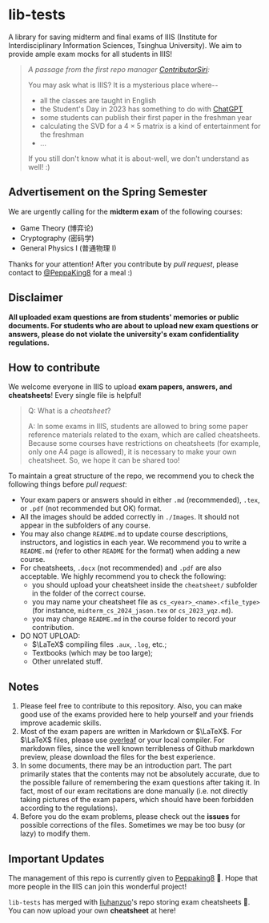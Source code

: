 # lib-tests
A library for saving midterm and final exams of IIIS (Institute for Interdisciplinary Information Sciences, Tsinghua University). We aim to provide ample exam mocks for all students in IIIS!

> _A passage from the first repo manager [ContributorSiri](https://github.com/ContributorSiri):_
> 
> You may ask what is IIIS? It is a mysterious place where--
> - all the classes are taught in English
> - the Student's Day in 2023 has something to do with [ChatGPT](chat.openai.com)
> - some students can publish their first paper in the freshman year
> - calculating the SVD for a $4\times 5$ matrix is a kind of entertainment for the freshman
> - ...
> 
> If you still don't know what it is about-well, we don't understand as well! :)

## Advertisement on the Spring Semester

We are urgently calling for the **midterm exam** of the following courses:

- Game Theory (博弈论)
- Cryptography (密码学)
- General Physics I (普通物理 I)

Thanks for your attention! After you contribute by _pull request_, please contact to [@PeppaKing8](https://github.com/PeppaKing8) for a meal :)

## Disclaimer

**All uploaded exam questions are from students' memories or public documents. For students who are about to upload new exam questions or answers, please do not violate the university's exam confidentiality regulations.**

## How to contribute

We welcome everyone in IIIS to upload **exam papers, answers, and cheatsheets**! Every single file is helpful! 

> Q: What is a _cheatsheet_?
> 
> A: In some exams in IIIS, students are allowed to bring some paper reference materials related to the exam, which are called cheatsheets. Because some courses have restrictions on cheatsheets (for example, only one A4 page is allowed), it is necessary to make your own cheatsheet. So, we hope it can be shared too!

To maintain a great structure of the repo, we recommend you to check the following things before _pull request_:

- Your exam papers or answers should in either `.md` (recommended), `.tex`, or `.pdf` (not recommended but OK) format.
- All the images should be added correctly in `./Images`. It should not appear in the subfolders of any course.
- You may also change `README.md` to update course descriptions, instructors, and logistics in each year. We recommend you to write a `README.md` (refer to other `README` for the format) when adding a new course.
- For cheatsheets, `.docx` (not recommended) and `.pdf` are also acceptable. We highly recommend you to check the following:
    - you should upload your cheatsheet inside the `cheatsheet/` subfolder in the folder of the correct course. 
    - you may name your cheatsheet file as `cs_<year>_<name>.<file_type>` (for instance, `midterm_cs_2024_jason.tex` or `cs_2023_yqz.md`).
    - you may change `README.md` in the course folder to record your contribution.
- DO NOT UPLOAD:
    - $\LaTeX$ compiling files `.aux`, `.log`, etc.;
    - Textbooks (which may be too large);
    - Other unrelated stuff.

## Notes
1. Please feel free to contribute to this repository. Also, you can make good use of the exams provided here to help yourself and your friends improve academic skills.
2. Most of the exam papers are written in Markdown or $\LaTeX$. For $\LaTeX$ files, please use [overleaf](https://www.overleaf.com) or your local compiler. For markdown files, since the well known terribleness of Github markdown preview, please download the files for the best experience.
3. In some documents, there may be an introduction part. The part primarily states that the contents may not be absolutely accurate, due to the possible failure of remembering the exam questions after taking it. In fact, most of our exam recitations are done manually (i.e. not directly taking pictures of the exam papers, which should have been forbidden according to the regulations).
4. Before you do the exam problems, please check out the **issues** for possible corrections of the files. Sometimes we may be too busy (or lazy) to modify them.

## Important Updates

The management of this repo is currently given to [Peppaking8](https://github.com/peppaking8) 🎉. Hope that more people in the IIIS can join this wonderful project!

`lib-tests` has merged with [liuhanzuo](https://github.com/liuhanzuo)'s repo storing exam cheatsheets 🎉. You can now upload your own **cheatsheet** at here!
